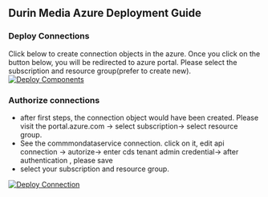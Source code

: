 ## Durin Media Azure Deployment Guide

### Deploy Connections
Click below to create connection objects in the azure. Once you click on the button below, you will be redirected to azure portal. Please select the subscription and resource group(prefer to create new). 
[![Deploy Components](https://aka.ms/deploytoazurebutton)](https://portal.azure.com/#create/Microsoft.Template/uri/https%3A%2F%2Fraw.githubusercontent.com%2Fv-sosah%2FAzureMediaDeployment%2Fdurinmedia-azure-function%2Fdeployment%2Fdeployconnection.json)

### Authorize connections
* after first steps, the connection object would have been created. Please visit the portal.azure.com -> select subscription-> select resource group.
* See the commmondataservice connection. click on it, edit api connection -> autorize-> enter cds tenant admin credential-> after authentication , please save
* select your subscription and resource group. 

[![Deploy Connection](https://aka.ms/deploytoazurebutton)](https://portal.azure.com/#create/Microsoft.Template/uri/https%3A%2F%2Fraw.githubusercontent.com%2Fv-sosah%2FAzureMediaDeployment%2Fdurinmedia-azure-function%2Fdeployment%2Fdeploy.json)
